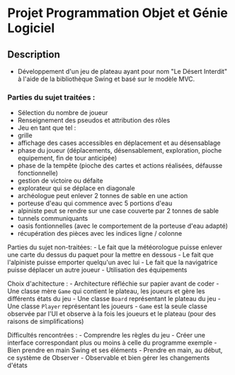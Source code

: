 # Projet Programmation Objet et Génie Logiciel

## Description

- Développement d'un jeu de plateau ayant pour nom "Le Désert Interdit" à l'aide de la bibliothèque Swing et basé sur le modèle MVC.

### Parties du sujet traitées :
- Sélection du nombre de joueur
- Renseignement des pseudos et attribution des rôles
- Jeu en tant que tel :
- grille
- affichage des cases accessibles en déplacement et au désensablage
- phase du joueur (déplacements, désensablement, exploration, pioche equipement, fin de tour anticipée)
- phase de la tempête (pioche des cartes et actions réalisées, défausse fonctionnelle)
- gestion de victoire ou défaite
- explorateur qui se déplace en diagonale
- archéologue peut enlever 2 tonnes de sable en une action
- porteuse d'eau qui commence avec 5 portions d'eau
- alpiniste peut se rendre sur une case couverte par 2 tonnes de sable
- tunnels communiquants
- oasis fontionnelles (avec le comportement de la porteuse d'eau adapté)
- récupération des pièces avec les indices ligne / colonne


Parties du sujet non-traitées:
    - Le fait que la météorologue puisse enlever une carte du dessus du paquet pour la mettre en dessous
    - Le fait que l'alpiniste puisse emporter quelqu'un avec lui
    - Le fait que la navigatrice puisse déplacer un autre joueur
    - Utilisation des équipements

Choix d'achitecture :
    - Architecture réfléchie sur papier avant de coder
    - Une classe mère `Game` qui contient le plateau, les joueurs et gère les différents états du jeu
    - Une classe `Board` représentant le plateau du jeu
    - Une classe `Player` représentant les joueurs
    - `Game` est la seule classe observée par l'UI et observe à la fois les joueurs et le plateau (pour des raisons de simplifications)

Difficultés rencontrées :
    - Comprendre les règles du jeu
    - Créer une interface correspondant plus ou moins à celle du programme exemple
    - Bien prendre en main Swing et ses éléments
    - Prendre en main, au début, ce système de Observer - Observable et bien gérer les changements d'états